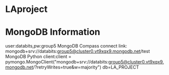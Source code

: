 # LAproject
# MongoDB Information
user:databits,pw:group5
MongoDB Compass connect link: mongodb+srv://databits:group5@cluster0.vt9xqx9.mongodb.net/test
MongoDB Python client:client = pymongo.MongoClient("mongodb+srv://databits:group5@cluster0.vt9xqx9.mongodb.net/?retryWrites=true&w=majority")
                                db=LA_PROJECT

